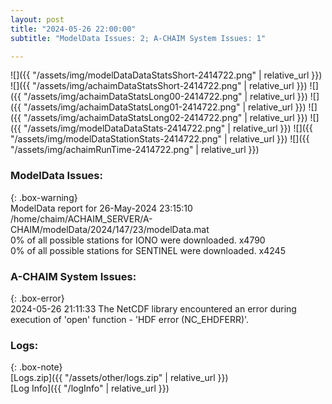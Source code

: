 ```yaml
---
layout: post
title: "2024-05-26 22:00:00"
subtitle: "ModelData Issues: 2; A-CHAIM System Issues: 1"

---
```


![]({{ "/assets/img/modelDataDataStatsShort-2414722.png" | relative_url }})
![]({{ "/assets/img/achaimDataStatsShort-2414722.png" | relative_url }})
![]({{ "/assets/img/achaimDataStatsLong00-2414722.png" | relative_url }})
![]({{ "/assets/img/achaimDataStatsLong01-2414722.png" | relative_url }})
![]({{ "/assets/img/achaimDataStatsLong02-2414722.png" | relative_url }})
![]({{ "/assets/img/modelDataDataStats-2414722.png" | relative_url }})
![]({{ "/assets/img/modelDataStationStats-2414722.png" | relative_url }})
![]({{ "/assets/img/achaimRunTime-2414722.png" | relative_url }})


### ModelData Issues:  
  
{: .box-warning}  
 ModelData report for 26-May-2024 23:15:10   
 /home/chaim/ACHAIM_SERVER/A-CHAIM/modelData/2024/147/23/modelData.mat   
 0% of all possible stations for IONO were downloaded. x4790   
 0% of all possible stations for SENTINEL were downloaded. x4245   
  
### A-CHAIM System Issues:  
  
{: .box-error}  
2024-05-26 21:11:33 The NetCDF library encountered an error during execution of 'open' function - 'HDF error (NC_EHDFERR)'.  

### Logs:  
  
{: .box-note}  
[Logs.zip]({{ "/assets/other/logs.zip" | relative_url }})  
[Log Info]({{ "/logInfo" | relative_url }})  
